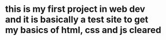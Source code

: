 # this is my first project in web dev and it is basically a test site to get my basics of html, css and js cleared
